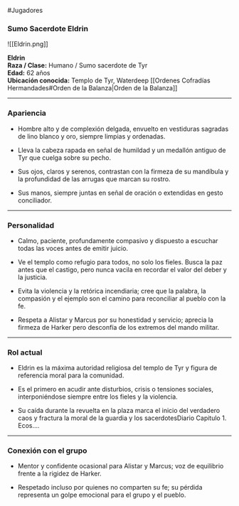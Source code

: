 #Jugadores 

### **Sumo Sacerdote Eldrin**

![[Eldrin.png]]

**Eldrin**  
**Raza / Clase:** Humano / Sumo sacerdote de Tyr  
**Edad:** 62 años  
**Ubicación conocida:** Templo de Tyr, Waterdeep
[[Ordenes Cofradías Hermandades#Orden de la Balanza|Orden de la Balanza]]

---

### Apariencia

- Hombre alto y de complexión delgada, envuelto en vestiduras sagradas de lino blanco y oro, siempre limpias y ordenadas.
    
- Lleva la cabeza rapada en señal de humildad y un medallón antiguo de Tyr que cuelga sobre su pecho.
    
- Sus ojos, claros y serenos, contrastan con la firmeza de su mandíbula y la profundidad de las arrugas que marcan su rostro.
    
- Sus manos, siempre juntas en señal de oración o extendidas en gesto conciliador.
    

---

### Personalidad

- Calmo, paciente, profundamente compasivo y dispuesto a escuchar todas las voces antes de emitir juicio.
    
- Ve el templo como refugio para todos, no solo los fieles. Busca la paz antes que el castigo, pero nunca vacila en recordar el valor del deber y la justicia.
    
- Evita la violencia y la retórica incendiaria; cree que la palabra, la compasión y el ejemplo son el camino para reconciliar al pueblo con la fe.
    
- Respeta a Alistar y Marcus por su honestidad y servicio; aprecia la firmeza de Harker pero desconfía de los extremos del mando militar.
    

---

### Rol actual

- Eldrin es la máxima autoridad religiosa del templo de Tyr y figura de referencia moral para la comunidad.
    
- Es el primero en acudir ante disturbios, crisis o tensiones sociales, interponiéndose siempre entre los fieles y la violencia.
    
- Su caída durante la revuelta en la plaza marca el inicio del verdadero caos y fractura la moral de la guardia y los sacerdotesDiario Capitulo 1. Ecos….
    

---

### Conexión con el grupo

- Mentor y confidente ocasional para Alistar y Marcus; voz de equilibrio frente a la rigidez de Harker.
    
- Respetado incluso por quienes no comparten su fe; su pérdida representa un golpe emocional para el grupo y el pueblo.